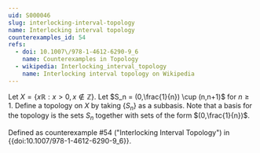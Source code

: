 ```yaml
---
uid: S000046
slug: interlocking-interval-topology
name: Interlocking interval topology
counterexamples_id: 54
refs:
  - doi: 10.1007\/978-1-4612-6290-9_6
    name: Counterexamples in Topology
  - wikipedia: Interlocking_interval_topology
    name: Interlocking interval topology on Wikipedia
---
```

Let $X = \{x \mathbb{R} : x > 0, x \notin \mathbb{Z}\}$. Let $S_n = (0,\frac{1}{n}) \cup (n,n+1)$ for $n \geq 1$. Define a topology on $X$ by taking $\{S_n\}$ as a subbasis. Note that a basis for the topology is the sets $S_n$ together with sets of the form $(0,\frac{1}{n})$.

Defined as counterexample #54 ("Interlocking Interval Topology")
in {{doi:10.1007\/978-1-4612-6290-9_6}}.
